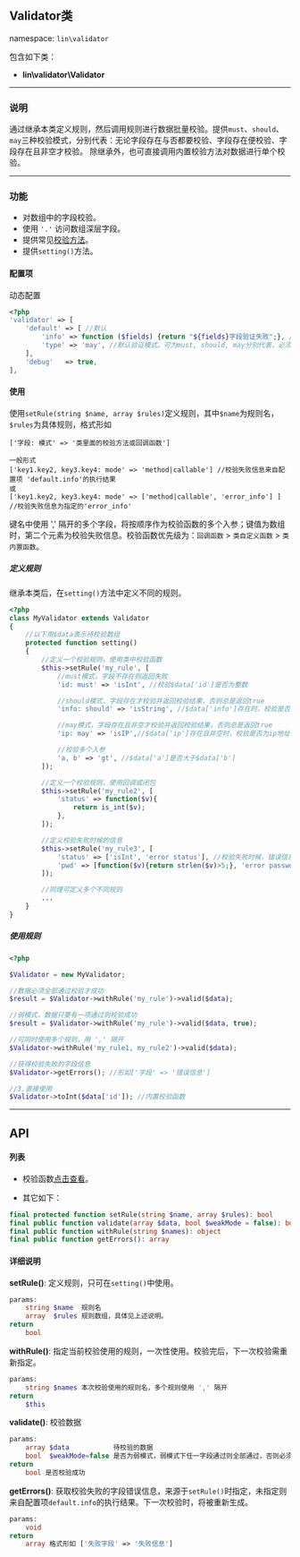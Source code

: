 Validator类
----
namespace: `lin\validator`

包含如下类：

* **lin\validator\Validator**

---

### 说明

通过继承本类定义规则，然后调用规则进行数据批量校验。提供`must`、`should`、`may`三种校验模式，分别代表：无论字段存在与否都要校验、字段存在便校验、字段存在且非空才校验。
除继承外，也可直接调用内置校验方法对数据进行单个校验。

---

### 功能

* 对数组中的字段校验。
* 使用 `'.'` 访问数组深层字段。
* 提供常见[校验方法](Function.md)。
* 提供`setting()`方法。


#### 配置项

动态配置

~~~php
<?php
'validator' => [
    'default' => [ //默认
        'info' => function ($fields) {return "${fields}字段验证失败";}, //默认字段验证失败后的信息回调，入参为字段名
        'type' => 'may', //默认验证模式。可为must, should, may分别代表，必须验证，存在才验证，存在且不为空验证(trim后长度大于0)
    ],
    'debug'   => true,
],
~~~

#### 使用

使用`setRule(string $name, array $rules)`定义规则，其中`$name`为规则名，`$rules`为具体规则，格式形如
```
['字段: 模式' => '类里面的校验方法或回调函数']

一般形式
['key1.key2, key3.key4: mode' => 'method|callable'] //校验失败信息来自配置项 'default.info'的执行结果
或
['key1.key2, key3.key4: mode' => ['method|callable', 'error_info'] ] //校验失败信息为指定的'error_info'
```
键名中使用 ',' 隔开的多个字段，将按顺序作为校验函数的多个入参；键值为数组时，第二个元素为校验失败信息。校验函数优先级为：`回调函数` > `类自定义函数` > `类内置函数`。

##### 定义规则

继承本类后，在`setting()`方法中定义不同的规则。

~~~php
<?php
class MyValidator extends Validator
{
    //以下用$data表示待校验数组
    protected function setting()
    {
        //定义一个校验规则，使用类中校验函数
        $this->setRule('my_rule', [
            //must模式，字段不存在则返回失败
            'id: must' => 'isInt', //校验$data['id']是否为整数

            //should模式，字段存在才校验并返回校验结果，否则总是返回true
            'info: should' => 'isString', //$data['info']存在时，校验是否为字符串

            //may模式，字段存在且非空才校验并返回校验结果，否则总是返回true
            'ip: may' => 'isIP',//$data['ip']存在且非空时，校验是否为ip地址

            //校验多个入参
            'a, b' => 'gt', //$data['a']是否大于$data['b']
        ]);

        //定义一个校验规则，使用回调或闭包
        $this->setRule('my_rule2', [
            'status' => function($v){
                return is_int($v);
            },
        ]);

        //定义校验失败时候的信息
        $this->setRule('my_rule3', [
            'status' => ['isInt', 'error status'], //校验失败时候，错误信息为'error status'
            'pwd' => [function($v){return strlen($v)>5;}, 'error password'], //错误信息为'error password'
        ]);

        //同理可定义多个不同规则
        ...
    }
}
~~~

##### 使用规则

~~~php
<?php

$Validator = new MyValidator;

//数据必须全部通过校验才成功
$result = $Validator->withRule('my_rule')->valid($data);

//弱模式，数据只要有一项通过则校验成功
$result = $Validator->withRule('my_rule')->valid($data, true);

//可同时使用多个规则，用 ',' 隔开
$Validator->withRule('my_rule1, my_rule2')->valid($data);

//获得校验失败的字段信息
$Validator->getErrors(); //形如['字段' => '错误信息']

//3.直接使用
$Validator->toInt($data['id']); //内置校验函数

~~~


---


## API

#### 列表

* 校验函数[点击查看](Function.md)。

* 其它如下：
~~~php
final protected function setRule(string $name, array $rules): bool
final public function validate(array $data, bool $weakMode = false): bool
final public function withRule(string $names): object
final public function getErrors(): array
~~~

#### 详细说明

**setRule()**: 定义规则，只可在`setting()`中使用。
```php
params:
    string $name  规则名
    array  $rules 规则数组，具体见上述说明。
return
    bool
```

**withRule()**: 指定当前校验使用的规则，一次性使用。校验完后，下一次校验需重新指定。
```php
params:
    string $names 本次校验使用的规则名，多个规则使用 ',' 隔开
return
    $this
```

**validate()**: 校验数据
```php
params:
    array $data           待校验的数据
    bool  $weakMode=false 是否为弱模式，弱模式下任一字段通过则全部通过，否则必须所有字段通过才通过
return
    bool 是否校验成功
```

**getErrors()**: 获取校验失败的字段错误信息，来源于`setRule()`时指定，未指定则来自配置项`default.info`的执行结果。下一次校验时，将被重新生成。
```php
params:
    void
return
    array 格式形如 ['失败字段' => '失败信息']
```